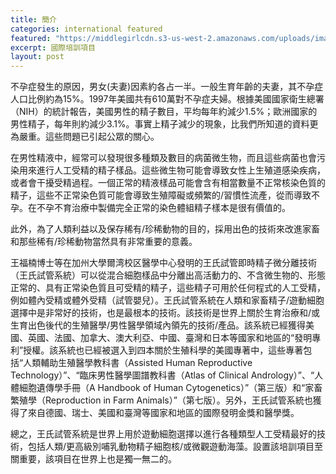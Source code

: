 ```yaml
---
title: 簡介
categories: international featured
featured: "https://middlegirlcdn.s3-us-west-2.amazonaws.com/uploads/image/file/235/a10.jpg"
excerpt: 國際培訓項目
layout: post
---
```


不孕症發生的原因，男女(夫妻)因素約各占一半。一般生育年齡的夫妻，其不孕症人口比例約為15%。1997年美國共有610萬對不孕症夫婦。根據美國國家衛生總署（NIH）的統計報告，美國男性的精子數目，平均每年約減少1.5%；歐洲國家的男性精子，每年則約減少3.1%。事實上精子減少的現象，比我們所知道的資料更為嚴重。這些問題已引起公眾的關心。


在男性精液中，經常可以發現很多種類及數目的病菌微生物，而且這些病菌也會污染用來進行人工受精的精子樣品。這些微生物可能會導致女性上生殖道感染疾病，或者會干擾受精過程。一個正常的精液樣品可能會含有相當數量不正常核染色質的精子，這些不正常染色質可能會導致生殖障礙或頻繁的/習慣性流產，從而導致不孕。在不孕不育治療中製備完全正常的染色體組精子樣本是很有價值的。


此外，為了人類利益以及保存稀有/珍稀動物的目的，採用出色的技術來改進家畜和那些稀有/珍稀動物當然具有非常重要的意義。


王福楠博士等在加州大學爾湾校区醫學中心發明的王氏試管即時精子微分離技術（王氏試管系統）可以從混合細胞樣品中分離出高活動力的、不含微生物的、形態正常的、具有正常染色質且可受精的精子，這些精子可用於任何程式的人工受精，例如體內受精或體外受精（試管嬰兒）。王氏試管系統在人類和家畜精子/遊動細胞選擇中是非常好的技術，也是最根本的技術。該技術是世界上關於生育治療和/或生育出色後代的生殖醫學/男性醫學領域內領先的技術/產品。該系統已經獲得美國、英國、法國、加拿大、澳大利亞、中國、臺灣和日本等國家和地區的“發明專利”授權。該系統也已經被選入到四本關於生殖科學的美國專著中，這些專著包括“人類輔助生殖醫學教科書（Assisted Human Reproductive Technology）”、“臨床男性醫學圖譜教科書（Atlas of Clinical Andrology）”、“人體細胞遺傳學手冊（A Handbook of Human Cytogenetics）”（第三版）和“家畜繁殖學（Reproduction in Farm Animals）”（第七版）。另外，王氏試管系統也獲得了來自德國、瑞士、美國和臺灣等國家和地區的國際發明金獎和醫學獎。


總之，王氏試管系統是世界上用於遊動細胞選擇以進行各種類型人工受精最好的技術，包括人類/更高級別哺乳動物精子細胞核/或微觀遊動海藻。設置該培訓項目至關重要，該項目在世界上也是獨一無二的。
